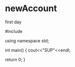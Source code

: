 # newAccount
first day


#include <iostream>

using namespace std;


int main()
{
cout<<"SUP"<<endl;

return 0;
}
